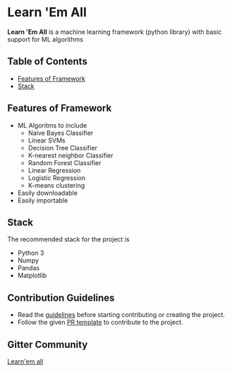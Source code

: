 # Learn 'Em All

**Learn 'Em All** is a machine learning framework (python library) with basic support for ML algorithms 

## Table of Contents
* [Features of Framework](#features-of-framework)
* [Stack](#stack)

## Features of Framework
* ML Algoritms to include
    * Naive Bayes Classifier
    * Linear SVMs
    * Decision Tree Classifier
    * K-nearest neighbor Classifier
    * Random Forest Classifier
    * Linear Regression 
    * Logistic Regression
    * K-means clustering
* Easily downloadable
* Easily importable

## Stack
The recommended stack for the project is
* Python 3
* Numpy
* Pandas
* Matplotlib

## Contribution Guidelines
* Read the [guidelines](./CONTRIBUTORS.md) before starting contributing or creating the project.
* Follow the given [PR template](./PULL_REQUEST_TEMPLATE.md) to contribute to the project.

## Gitter Community 

[Learn'em all](https://gitter.im/iosdofficial/Learn-Em-All-ISOC19)